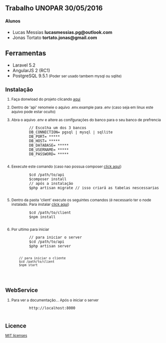 ## Trabalho UNOPAR 30/05/2016

<h4>Alunos</h4>
<ul>  
    <li>Lucas Messias <strong>lucasmessias.pg@outlook.com</strong></li>
    <li>Jonas Tortato <strong>tortato.jonas@gmail.com</strong></li>
</ul>  

## Ferramentas

<ul>
    <li>Laravel 5.2</li>
    <li>AngularJS 2 (RC1)</li>
    <li>PostgreSQL 9.5.1 <small>(Poder ser usado tambem mysql ou sqlite)</small</li>
</ul>

## Instalação

<ol>
    <li><p>Faça donwload do projeto clicando <a href="https://github.com/LucasMessiasPG/trabalho_rss/archive/master.zip">aqui</a></p></li>
    <li><p>Dentro de 'api' renomeie o aquivo .env.example para .env (caso seja em linux este aquivo pode estar oculto)</p></li>
    <li>
    <p>Abra o aquivo .env e altere as conifgurações do banco para o seu banco de prefrencia</p>
    <pre>
        // Escolha um dos 3 bancos
        DB_CONNECTION= pgsql | mysql | sqllite
        DB_PORT= *****
        DB_HOST= *****
        DB_DATABASE= *****
        DB_USERNAME= *****
        DB_PASSWORD= *****
    </pre>
    </li>
    <li>
    <p>Eexecute este comando (caso nao possua composer <a href="https://getcomposer.org/">click aqui</a>)</p>
    <pre>
        $cd /path/to/api
        $composer install
        // após a instalação
        $php artisan migrate // isso criará as tabelas nescessarias
    </pre>
   </li>
   <li>
   <p>Dentro da pasta 'client' execute os seguintes comandos (é necessario ter o node instalado. Para instalar <a href="https://nodejs.org/en/">click aqui</a>)</p>
   <pre>
        $cd /path/to/client
        $npm install
   </pre>
   </li>
   <li>
   <p>Por ultimo para iniciar</p>
   <pre>
        // para iniciar o server
        $cd /path/to/api
        $php artisan server
        
        // para iniciar o cliente
        $cd /path/to/client
        $npm start
   </pre>
   </li>
</ol>

## WebService

<ol>
    <li>Para ver a documentação... Após o iniciar o server</li>
    <pre>
        http://localhost:8000
    </pre>
</ol>

## Licence

<a href='https://opensource.org/licenses/MIT'>MIT licenses</a>